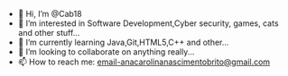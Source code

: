 - 👋 Hi, I’m @Cab18
- 👀 I’m interested in Software Development,Cyber security, games, cats and other stuff...
- 🌱 I’m currently learning Java,Git,HTML5,C++ and other...
- 💞️ I’m looking to collaborate on anything really...
- 📫 How to reach me: email-anacarolinanascimentobrito@gmail.com

<!---
Cab18/Cab18 is a ✨ special ✨ repository because its `README.md` (this file) appears on your GitHub profile.
You can click the Preview link to take a look at your changes.
--->
